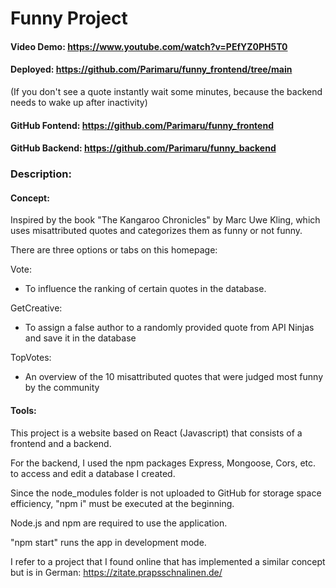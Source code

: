 # Funny Project

#### Video Demo: https://www.youtube.com/watch?v=PEfYZ0PH5T0

#### Deployed: https://github.com/Parimaru/funny_frontend/tree/main
(If you don't see a quote instantly wait some minutes, because the backend needs to wake up after inactivity)

#### GitHub Fontend: https://github.com/Parimaru/funny_frontend
#### GitHub Backend: https://github.com/Parimaru/funny_backend

### Description:
#### Concept:

Inspired by the book "The Kangaroo Chronicles" by Marc Uwe Kling, which uses misattributed quotes and categorizes them as funny or not funny.

There are three options or tabs on this homepage:

Vote:
- To influence the ranking of certain quotes in the database.

GetCreative:
- To assign a false author to a randomly provided quote from API Ninjas and save it in the database

TopVotes:
- An overview of the 10 misattributed quotes that were judged most funny by the community

#### Tools:
This project is a website based on React (Javascript) that consists of a frontend and a backend.

For the backend, I used the npm packages Express, Mongoose, Cors, etc. to access and edit a database I created.

Since the node_modules folder is not uploaded to GitHub for storage space efficiency, "npm i" must be executed at the beginning.

Node.js and npm are required to use the application.

"npm start" runs the app in development mode.

I refer to a project that I found online that has implemented a similar concept but is in German:
https://zitate.prapsschnalinen.de/

